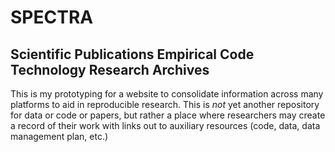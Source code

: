 # SPECTRA

## Scientific Publications Empirical Code Technology Research Archives

This is my prototyping for a website to consolidate information across many platforms to aid in reproducible research. This is *not* yet another repository for data or code or papers, but rather a place where researchers may create a record of their work with links out to auxiliary resources (code, data, data management plan, etc.)
